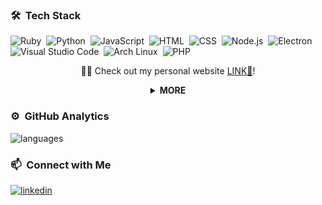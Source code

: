 
### 🛠 &nbsp;Tech Stack

![Ruby](https://img.shields.io/badge/-Ruby-141a20?style=flat&logo=ruby&logoColor=FFF)&nbsp;
![Python](https://img.shields.io/badge/-Python-141a20?style=flat&logo=python&logoColor=FFF)&nbsp;
![JavaScript](https://img.shields.io/badge/-JavaScript-141a20?style=flat&logo=javascript&logoColor=FFF)&nbsp;
![HTML](https://img.shields.io/badge/-HTML-141a20?style=flat&logo=HTML5&logoColor=FFF)&nbsp;
![CSS](https://img.shields.io/badge/-CSS-141a20?style=flat&logo=CSS3&logoColor=FFF)&nbsp;
![Node.js](https://img.shields.io/badge/-Node.js-141a20?style=flat&logo=node.js&logoColor=FFF)&nbsp;
![Electron](https://img.shields.io/badge/-Electron-141a20?style=flat&logo=electron&logoColor=FFF)&nbsp;
![Visual Studio Code](https://img.shields.io/badge/-Visual%20Studio%20Code-141a20?style=flat&logo=visual-studio-code&logoColor=FFF)&nbsp;
![Arch Linux](https://img.shields.io/badge/-Arch_Linux-141a20?style=flat&logo=arch-linux&logoColor=FFF)&nbsp;
![PHP](https://img.shields.io/badge/-PHP-141a20?style=flat&logo=php&logoColor=FFF)&nbsp;


<div align="center">

👨‍💻 Check out my personal website [LINK🔗](https://pathsonthego.vercel.app)!

</div>

<details>
<summary align="center"> <b> MORE </b> </summary>

- 💭 Hope to: `0 Warning(s),0 Error(s)`
- 🌱 Learning Never Stops 🚀

</details>

### ⚙️ &nbsp;GitHub Analytics
![languages](https://github-readme-stats.vercel.app/api/top-langs/?username=ruperthnyagesoa&layout=compact&theme=gotham&border_color=2e3440&card_width=250&card_height=250)

### 📫 &nbsp;Connect with Me
[![linkedin](https://img.shields.io/badge/-Ruperth%20Nyagesoa-0072b1?style=flat&logo=LinkedIn&logoColor=white)](https://www.linkedin.com/in/ruperth-nyagesoa/)
